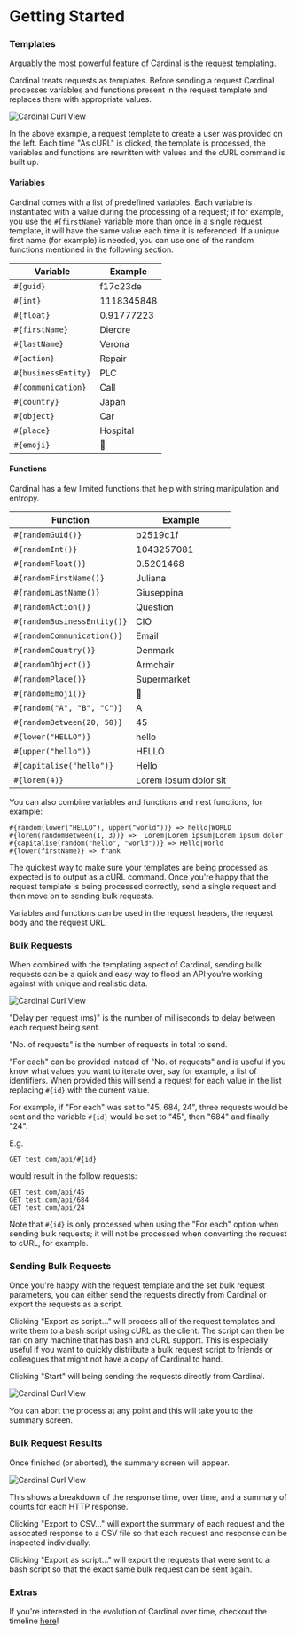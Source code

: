 # Getting Started

### Templates
Arguably the most powerful feature of Cardinal is the request templating.

Cardinal treats requests as templates. Before sending a request Cardinal processes variables and functions present in the request template and replaces them with appropriate values.

![Cardinal Curl View](images/cardinal_curl.png)

In the above example, a request template to create a user was provided on the left. Each time "As cURL" is clicked, the template is processed, the variables and functions are rewritten with values and the cURL command is built up.

#### Variables
Cardinal comes with a list of predefined variables. Each variable is instantiated with a value during the processing of a request; if for example, you use the `#{firstName}` variable more than once in a single request template, it will have the same value each time it is referenced. If a unique first name (for example) is needed, you can use one of the random functions mentioned in the following section.

| Variable   	            | Example   	|
|---	                    |---	        |
| `#{guid}` 	            | f17c23de 	    |
| `#{int}`    	            | 1118345848    |
| `#{float}`                | 0.91777223    |
| `#{firstName}`            | Dierdre    |
| `#{lastName}`             | Verona    |
| `#{action}`               | Repair    |
| `#{businessEntity}`       | PLC    |
| `#{communication}`        | Call    |
| `#{country}`              | Japan    |
| `#{object}`               | Car    |
| `#{place}`                | Hospital    |
| `#{emoji}`                | 🍏 |

#### Functions

Cardinal has a few limited functions that help with string manipulation and entropy.

| Function   	                    | Example   	|
|---	                            |---	        |
| `#{randomGuid()}` 	            | b2519c1f 	    |
| `#{randomInt()}`    	            | 1043257081    |
| `#{randomFloat()}`                | 0.5201468    |
| `#{randomFirstName()}`            | Juliana    |
| `#{randomLastName()}`             | Giuseppina    |
| `#{randomAction()}`               | Question    |
| `#{randomBusinessEntity()}`       | CIO    |
| `#{randomCommunication()}`        | Email    |
| `#{randomCountry()}`              | Denmark    |
| `#{randomObject()}`               | Armchair    |
| `#{randomPlace()}`                | Supermarket    |
| `#{randomEmoji()}`                | 🚗 |
| `#{random("A", "B", "C")}`        | A    |
| `#{randomBetween(20, 50)}`        | 45    |
| `#{lower("HELLO")}`               | hello    |
| `#{upper("hello")}`               | HELLO    |
| `#{capitalise("hello")}`          | Hello |
| `#{lorem(4)}`                     | Lorem ipsum dolor sit |

You can also combine variables and functions and nest functions, for example:
```
#{random(lower("HELLO"), upper("world"))} => hello|WORLD
#{lorem(randomBetween(1, 3))} =>  Lorem|Lorem ipsum|Lorem ipsum dolor
#{capitalise(random("hello", "world"))} => Hello|World
#{lower(firstName)} => frank
```

The quickest way to make sure your templates are being processed as expected is to output as a cURL command. Once you're happy that the request template is being processed correctly, send a single request and then move on to sending bulk requests.

Variables and functions can be used in the request headers, the request body and the request URL. 

### Bulk Requests

When combined with the templating aspect of Cardinal, sending bulk requests can be a quick and easy way to flood an API you're working against with unique and realistic data.

![Cardinal Curl View](images/cardinal_bulk_request_input.png)

"Delay per request (ms)" is the number of milliseconds to delay between each request being sent.

"No. of requests" is the number of requests in total to send.

"For each" can be provided instead of "No. of requests" and is useful if you know what values you want to iterate over, say for example, a list of identifiers. When provided this will send a request for each value in the list replacing `#{id}` with the current value.

For example, if "For each" was set to "45, 684, 24", three requests would be sent and the variable `#{id}` would be set to "45", then "684" and finally "24".

E.g.
```
GET test.com/api/#{id}
```
would result in the follow requests:
```
GET test.com/api/45
GET test.com/api/684
GET test.com/api/24
```

Note that `#{id}` is only processed when using the "For each" option when sending bulk requests; it will not be processed when converting the request to cURL, for example. 

### Sending Bulk Requests

Once you're happy with the request template and the set bulk request parameters, you can either send the requests directly from Cardinal or export the requests as a script.
 
Clicking "Export as script..." will process all of the request templates and write them to a bash script using cURL as the client. The script can then be ran on any machine that has bash and cURL support. This is especially useful if you want to quickly distribute a bulk request script to friends or colleagues that might not have a copy of Cardinal to hand.
 
Clicking "Start" will being sending the requests directly from Cardinal.

![Cardinal Curl View](images/cardinal_bulk_request_processing.png)

You can abort the process at any point and this will take you to the summary screen.

### Bulk Request Results

Once finished (or aborted), the summary screen will appear.

![Cardinal Curl View](images/cardinal_bulk_request_processed.png)

This shows a breakdown of the response time, over time, and a summary of counts for each HTTP response.

Clicking "Export to CSV..." will export the summary of each request and the assocated response to a CSV file so that each request and response can be inspected individually.

Clicking "Export as script..." will export the requests that were sent to a bash script so that the exact same bulk request can be sent again.

### Extras

If you're interested in the evolution of Cardinal over time, checkout the timeline [here](timeline.md)!